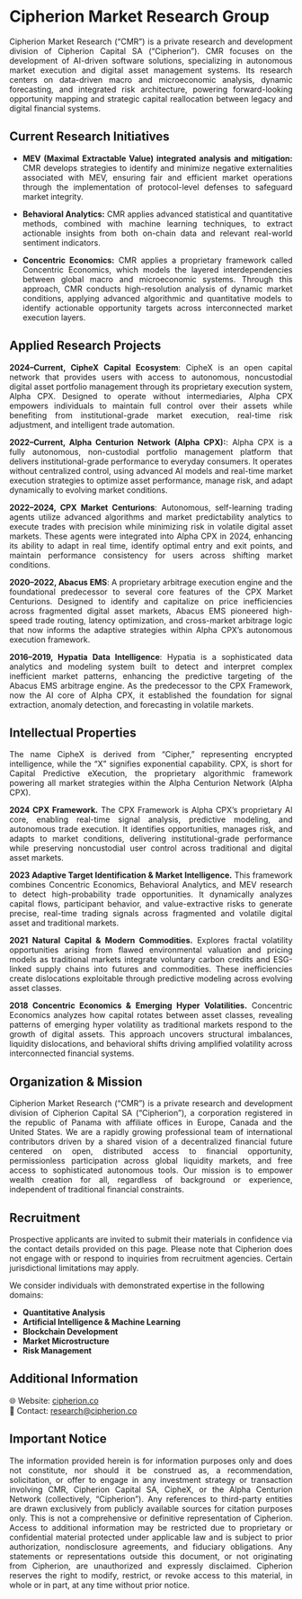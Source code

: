 # Cipherion Market Research Group
<div align="justify"> 
Cipherion Market Research (“CMR”) is a private research and development division of Cipherion Capital SA (“Cipherion”). CMR focuses on the development of AI-driven software solutions, specializing in autonomous market execution and digital asset management systems. Its research centers on data-driven macro and microeconomic analysis, dynamic forecasting, and integrated risk architecture, powering forward-looking opportunity mapping and strategic capital reallocation between legacy and digital financial systems.
</div>

## Current Research Initiatives 
<div align="justify"> 
  
* **MEV (Maximal Extractable Value) integrated analysis and mitigation:** CMR develops strategies to identify and minimize negative externalities associated with MEV, ensuring fair and efficient market operations through the implementation of protocol-level defenses to safeguard market integrity.
  
* **Behavioral Analytics:** CMR applies advanced statistical and quantitative methods, combined with machine learning techniques, to extract actionable insights from both on-chain data and relevant real-world sentiment indicators.
  
* **Concentric Economics:** CMR applies a proprietary framework called Concentric Economics, which models the layered interdependencies between global macro and microeconomic systems. Through this approach, CMR conducts high-resolution analysis of dynamic market conditions, applying advanced algorithmic and quantitative models to identify actionable opportunity targets across interconnected market execution layers.
</div>

## Applied Research Projects
<div align="justify"> 

**2024–Current, CipheX Capital Ecosystem**: CipheX is an open capital network that provides users with access to autonomous, noncustodial digital asset portfolio management through its proprietary execution system, Alpha CPX. Designed to operate without intermediaries, Alpha CPX empowers individuals to maintain full control over their assets while benefiting from institutional-grade market execution, real-time risk adjustment, and intelligent trade automation.

**2022–Current, Alpha Centurion Network (Alpha CPX):**: Alpha CPX is a fully autonomous, non-custodial portfolio management platform that delivers institutional-grade performance to everyday consumers. It operates without centralized control, using advanced AI models and real-time market execution strategies to optimize asset performance, manage risk, and adapt dynamically to evolving market conditions.

**2022–2024, CPX Market Centurions**: Autonomous, self-learning trading agents utilize advanced algorithms and market predictability analytics to execute trades with precision while minimizing risk in volatile digital asset markets. These agents were integrated into Alpha CPX in 2024, enhancing its ability to adapt in real time, identify optimal entry and exit points, and maintain performance consistency for users across shifting market conditions.

**2020–2022, Abacus EMS**: A proprietary arbitrage execution engine and the foundational predecessor to several core features of the CPX Market Centurions. Designed to identify and capitalize on price inefficiencies across fragmented digital asset markets, Abacus EMS pioneered high-speed trade routing, latency optimization, and cross-market arbitrage logic that now informs the adaptive strategies within Alpha CPX’s autonomous execution framework.

**2016–2019, Hypatia Data Intelligence**: Hypatia is a sophisticated data analytics and modeling system built to detect and interpret complex inefficient market patterns, enhancing the predictive targeting of the Abacus EMS arbitrage engine. As the predecessor to the CPX Framework, now the AI core of Alpha CPX, it established the foundation for signal extraction, anomaly detection, and forecasting in volatile markets.
</div>

## Intellectual Properties 
<div align="justify"> 

The name CipheX is derived from “Cipher,” representing encrypted intelligence, while the “X” signifies exponential capability. CPX, is short for Capital Predictive eXecution, the proprietary algorithmic framework powering all market strategies within the Alpha Centurion Network (Alpha CPX).

**2024 CPX Framework.** The CPX Framework is Alpha CPX’s proprietary AI core, enabling real-time signal analysis, predictive modeling, and autonomous trade execution. It identifies opportunities, manages risk, and adapts to market conditions, delivering institutional-grade performance while preserving noncustodial user control across traditional and digital asset markets.

**2023 Adaptive Target Identification & Market Intelligence.** This framework combines Concentric Economics, Behavioral Analytics, and MEV research to detect high-probability trade opportunities. It dynamically analyzes capital flows, participant behavior, and value-extractive risks to generate precise, real-time trading signals across fragmented and volatile digital asset and traditional markets.

**2021 Natural Capital & Modern Commodities.** Explores fractal volatility opportunities arising from flawed environmental valuation and pricing models as traditional markets integrate voluntary carbon credits and ESG-linked supply chains into futures and commodities. These inefficiencies create dislocations exploitable through predictive modeling across evolving asset classes.

**2018 Concentric Economics & Emerging Hyper Volatilities.** Concentric Economics analyzes how capital rotates between asset classes, revealing patterns of emerging hyper volatility as traditional markets respond to the growth of digital assets. This approach uncovers structural imbalances, liquidity dislocations, and behavioral shifts driving amplified volatility across interconnected financial systems.
</div>

## Organization & Mission
<div align="justify"> 

Cipherion Market Research (“CMR”) is a private research and development division of Cipherion Capital SA (“Cipherion”), a corporation registered in the republic of Panama with affiliate offices in Europe, Canada and the United States. We are a rapidly growing professional team of international contributors driven by a shared vision of a decentralized financial future centered on open, distributed access to financial opportunity, permissionless participation across global liquidity markets, and free access to sophisticated autonomous tools. Our mission is to empower wealth creation for all, regardless of background or experience, independent of traditional financial constraints.
</div>

## Recruitment
<div align="justify"> 
  
Prospective applicants are invited to submit their materials in confidence via the contact details provided on this page. Please note that Cipherion does not engage with or respond to inquiries from recruitment agencies. Certain jurisdictional limitations may apply.
</div>

We consider individuals with demonstrated expertise in the following domains:

- **Quantitative Analysis** 
- **Artificial Intelligence & Machine Learning**  
- **Blockchain Development**
- **Market Microstructure**
- **Risk Management** 

## Additional Information

🌐 Website: [cipherion.co](https://cipherion.co)  
📧 Contact: research@cipherion.co

## Important Notice
<div align="justify"> 
  
The information provided herein is for information purposes only and does not constitute, nor should it be construed as, a recommendation, solicitation, or offer to engage in any investment strategy or transaction involving CMR, Cipherion Capital SA, CipheX, or the Alpha Centurion Network (collectively, “Cipherion”). Any references to third-party entities are drawn exclusively from publicly available sources for citation purposes only. This is not a comprehensive or definitive representation of Cipherion. Access to additional information may be restricted due to proprietary or confidential material protected under applicable law and is subject to prior authorization, nondisclosure agreements, and fiduciary obligations. Any statements or representations outside this document, or not originating from Cipherion, are unauthorized and expressly disclaimed. Cipherion reserves the right to modify, restrict, or revoke access to this material, in whole or in part, at any time without prior notice.
</div>
